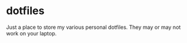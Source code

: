 # dotfiles

Just a place to store my various personal dotfiles. They may or may not work on your laptop.
